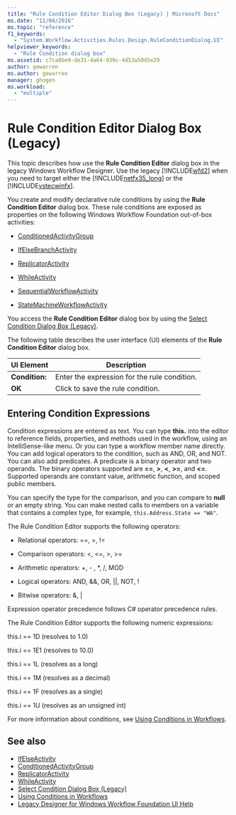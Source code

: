 ```yaml
---
title: "Rule Condition Editor Dialog Box (Legacy) | Microsoft Docs"
ms.date: "11/04/2016"
ms.topic: "reference"
f1_keywords:
  - "System.Workflow.Activities.Rules.Design.RuleConditionDialog.UI"
helpviewer_keywords:
  - "Rule Condition dialog box"
ms.assetid: c7ca8be9-de31-4a64-939c-4d53a50d5e29
author: gewarren
ms.author: gewarren
manager: ghogen
ms.workload:
  - "multiple"
---
```

# Rule Condition Editor Dialog Box (Legacy)

This topic describes how use the **Rule Condition Editor** dialog box in the legacy Windows Workflow Designer. Use the legacy [!INCLUDE[wfd2](../workflow-designer/includes/wfd2_md.md)] when you need to target either the [!INCLUDE[netfx35_long](../workflow-designer/includes/netfx35_long_md.md)] or the [!INCLUDE[vstecwinfx](../workflow-designer/includes/vstecwinfx_md.md)].

You create and modify declarative rule conditions by using the **Rule Condition Editor** dialog box. These rule conditions are exposed as properties on the following Windows Workflow Foundation out-of-box activities:

-   [ConditionedActivityGroup](http://go.microsoft.com/fwlink?LinkID=65017)

-   [IfElseBranchActivity](http://go.microsoft.com/fwlink?LinkID=65034)

-   [ReplicatorActivity](http://go.microsoft.com/fwlink?LinkID=65039)

-   [WhileActivity](http://go.microsoft.com/fwlink?LinkID=65049)

-   [SequentialWorkflowActivity](http://go.microsoft.com/fwlink?LinkID=65040)

-   [StateMachineWorkflowActivity](http://go.microsoft.com/fwlink?LinkID=65045)

You access the **Rule Condition Editor** dialog box by using the [Select Condition Dialog Box (Legacy)](../workflow-designer/select-condition-dialog-box-legacy.md).

The following table describes the user interface (UI) elements of the **Rule Condition Editor** dialog box.

|UI Element|Description|
|----------------|-----------------|
|**Condition:**|Enter the expression for the rule condition.|
|**OK**|Click to save the rule condition.|

## Entering Condition Expressions

Condition expressions are entered as text. You can type **this.** into the editor to reference fields, properties, and methods used in the workflow, using an IntelliSense-like menu. Or you can type a workflow member name directly. You can add logical operators to the condition, such as AND, OR, and NOT. You can also add predicates. A predicate is a binary operator and two operands. The binary operators supported are **==**, **>**, **\<**, **>=**, and **<=**. Supported operands are constant value, arithmetic function, and scoped public members.

You can specify the type for the comparison, and you can compare to **null** or an empty string. You can make nested calls to members on a variable that contains a complex type, for example, `this.Address.State == "WA"`.

The Rule Condition Editor supports the following operators:

-   Relational operators: ==, =, !=

-   Comparison operators: <, \<=, >, >=

-   Arithmetic operators: +, - , \*, /, MOD

-   Logical operators: AND, &&, OR, &#124;&#124;, NOT, !

-   Bitwise operators: &, &#124;

Expression operator precedence follows C# operator precedence rules.

The Rule Condition Editor supports the following numeric expressions:

this.i == 1D (resolves to 1.0)

this.i == 1E1 (resolves to 10.0)

this.i == 1L (resolves as a long)

this.i == 1M (resolves as a decimal)

this.i == 1F (resolves as a single)

this.i == 1U (resolves as an unsigned int)

For more information about conditions, see [Using Conditions in Workflows](http://go.microsoft.com/fwlink?LinkID=65009).

## See also

- [IfElseActivity](http://go.microsoft.com/fwlink?LinkID=65033)
- [ConditionedActivityGroup](http://go.microsoft.com/fwlink?LinkID=65017)
- [ReplicatorActivity](http://go.microsoft.com/fwlink?LinkID=65039)
- [WhileActivity](http://go.microsoft.com/fwlink?LinkID=65049)
- [Select Condition Dialog Box (Legacy)](../workflow-designer/select-condition-dialog-box-legacy.md)
- [Using Conditions in Workflows](http://go.microsoft.com/fwlink?LinkID=65009)
- [Legacy Designer for Windows Workflow Foundation UI Help](../workflow-designer/legacy-designer-for-windows-workflow-foundation-ui-help.md)
